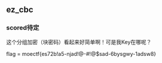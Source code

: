 ## ez_cbc

### scored待定

这个分组加密（块密码）看起来好简单啊！可是我Key在哪呢？

flag = moectf{es72b!a5-njad!@-#!@$sad-6bysgwy-1adsw8}
